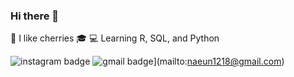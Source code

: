 ### Hi there 👋

:cherries: I like cherries
:mortar_board: 
:computer: Learning R, SQL, and Python

![instagram badge](https://img.shields.io/badge/-instagram-dd2a7b?style=flat-squre&logo=instagram&logoColor=white&link=https://www.instagram.com/ne_cho1) ![gmail badge](https://img.shields.io/badge/Gmail-b23121?style=flat-square&logo=Gmail&logoColor=white&link=mailto:naeun1218@gmail.com)](mailto:naeun1218@gmail.com)
	
	
<!--
**ne-choi/ne-choi** is a ✨ _special_ ✨ repository because its `README.md` (this file) appears on your GitHub profile.

Here are some ideas to get you started:

- 🔭 I’m currently working on ...
- 🌱 I’m currently learning ...
- 👯 I’m looking to collaborate on ...
- 🤔 I’m looking for help with ...
- 💬 Ask me about ...
- 📫 How to reach me: ...
- 😄 Pronouns: ...
- ⚡ Fun fact: ...
-->
